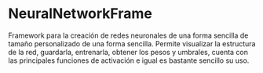 # NeuralNetworkFrame
Framework para la creación de redes neuronales de una forma sencilla de tamaño personalizado de una forma sencilla. Permite visualizar la estructura de la red, guardarla, entrenarla, obtener los pesos y umbrales, cuenta con las principales funciones de activación e igual es bastante sencillo su uso. 

